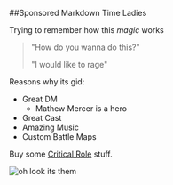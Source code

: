 ##Sponsored Markdown Time Ladies

Trying to remember how this _magic_ works

> "How do you wanna do this?"
>
>"I would like to rage"

Reasons why its gid:
* Great DM
  * Mathew Mercer is a hero
* Great Cast
* Amazing Music
* Custom Battle Maps

Buy some [Critical Role][CritRoleShop] stuff.

![oh look its them][CritRoleLogo]


[CritRoleShop]: http://critroleshop.co.uk

[CritRoleLogo]: https://444vno15v5re20btub322y5h-wpengine.netdna-ssl.com/wp-content/uploads/2018/02/CriticalRole_Logo_Black.jpg